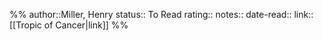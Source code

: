 %%
author::Miller, Henry
status:: To Read
rating::
notes::
date-read::
link:: [[Tropic of Cancer|link]]
%%